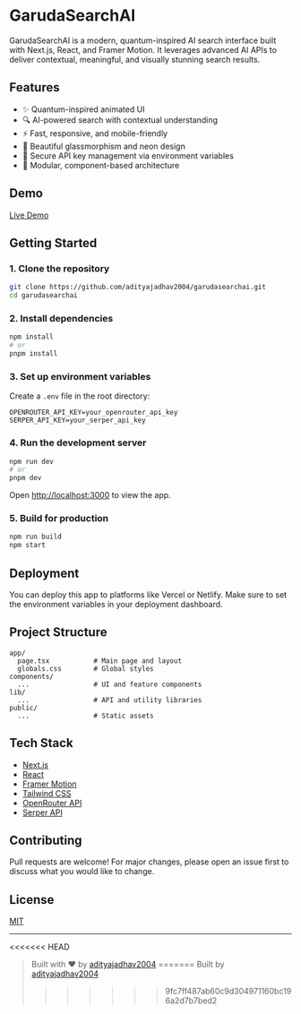 # GarudaSearchAI

GarudaSearchAI is a modern, quantum-inspired AI search interface built with Next.js, React, and Framer Motion. It leverages advanced AI APIs to deliver contextual, meaningful, and visually stunning search results.

## Features

- ✨ Quantum-inspired animated UI
- 🔍 AI-powered search with contextual understanding
- ⚡ Fast, responsive, and mobile-friendly
- 🎨 Beautiful glassmorphism and neon design
- 🔑 Secure API key management via environment variables
- 🧩 Modular, component-based architecture

## Demo

[Live Demo](https://your-deployment-link.com)

## Getting Started

### 1. Clone the repository

```sh
git clone https://github.com/adityajadhav2004/garudasearchai.git
cd garudasearchai
```

### 2. Install dependencies

```sh
npm install
# or
pnpm install
```

### 3. Set up environment variables

Create a `.env` file in the root directory:

```
OPENROUTER_API_KEY=your_openrouter_api_key
SERPER_API_KEY=your_serper_api_key
```

### 4. Run the development server

```sh
npm run dev
# or
pnpm dev
```

Open [http://localhost:3000](http://localhost:3000) to view the app.

### 5. Build for production

```sh
npm run build
npm start
```

## Deployment

You can deploy this app to platforms like Vercel or Netlify. Make sure to set the environment variables in your deployment dashboard.

## Project Structure

```
app/
  page.tsx           # Main page and layout
  globals.css        # Global styles
components/
  ...                # UI and feature components
lib/
  ...                # API and utility libraries
public/
  ...                # Static assets
```

## Tech Stack

- [Next.js](https://nextjs.org/)
- [React](https://react.dev/)
- [Framer Motion](https://www.framer.com/motion/)
- [Tailwind CSS](https://tailwindcss.com/)
- [OpenRouter API](https://openrouter.ai/)
- [Serper API](https://serper.dev/)

## Contributing

Pull requests are welcome! For major changes, please open an issue first to discuss what you would like to change.

## License

[MIT](LICENSE)

---

<<<<<<< HEAD
> Built with ❤️ by [adityajadhav2004](https://github.com/adityajadhav2004)
=======
> Built by [adityajadhav2004](https://github.com/adityajadhav2004)
>>>>>>> 9fc7ff487ab60c9d304971160bc196a2d7b7bed2
